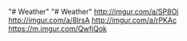 "# Weather" 
"# Weather" 
http://imgur.com/a/SP8Oi
http://imgur.com/a/8lrsA
http://imgur.com/a/rPKAc
https://m.imgur.com/QwfjQok
